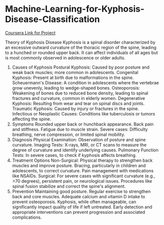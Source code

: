 # Machine-Learning-for-Kyphosis-Disease-Classification

[Coursera Link for Project](https://www.coursera.org/programs/data-science-elective-batch-of-2026-f30yc/projects/machine-learning-for-kyphosis-disease-classification?source=search)



Theory of Kyphosis Disease
Kyphosis is a spinal disorder characterized by an excessive outward curvature of the thoracic region of the spine, leading to a hunched or rounded upper back. It can affect individuals of all ages but is most commonly observed in adolescence or older adults.

1. Causes of Kyphosis
Postural Kyphosis: Caused by poor posture and weak back muscles; more common in adolescents.
Congenital Kyphosis: Present at birth due to malformations in the spine.
Scheuermann's Disease: A condition in adolescents where the vertebrae grow unevenly, leading to wedge-shaped bones.
Osteoporosis: Weakening of bones due to reduced bone density, leading to spinal fractures and curvature, common in elderly women.
Degenerative Kyphosis: Resulting from wear and tear on spinal discs and joints.
Traumatic Kyphosis: Caused by injury or fractures in the spine.
Infectious or Neoplastic Causes: Conditions like tuberculosis or tumors affecting the spine.
2. Symptoms
Rounded upper back or hunchback appearance.
Back pain and stiffness.
Fatigue due to muscle strain.
Severe cases: Difficulty breathing, nerve compression, or limited spinal mobility.
3. Diagnosis
Physical Examination: Observation of posture and spine curvature.
Imaging Tests: X-rays, MRI, or CT scans to measure the degree of curvature and identify underlying causes.
Pulmonary Function Tests: In severe cases, to check if kyphosis affects breathing.
4. Treatment Options
Non-Surgical:
Physical therapy to strengthen back muscles and improve posture.
Bracing, particularly in children and adolescents, to correct curvature.
Pain management with medications like NSAIDs.
Surgical:
For severe cases with significant curvature (e.g., >70 degrees), persistent pain, or neurological issues.
Procedures like spinal fusion stabilize and correct the spine's alignment.
5. Prevention
Maintaining good posture.
Regular exercise to strengthen back and core muscles.
Adequate calcium and vitamin D intake to prevent osteoporosis.
Kyphosis, while often manageable, can significantly impact quality of life if left untreated. Early detection and appropriate interventions can prevent progression and associated complications.






